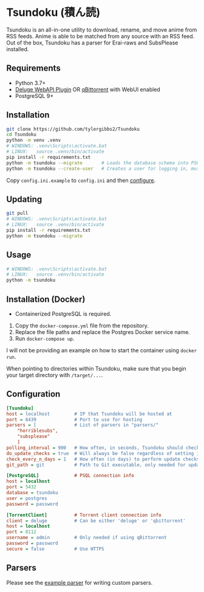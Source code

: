 # Tsundoku (積ん読)

Tsundoku is an all-in-one utility to download, rename, and move anime from RSS feeds.
Anime is able to be matched from any source with an RSS feed. Out of the box, Tsundoku has a parser for Erai-raws and SubsPlease installed.

## Requirements

- Python 3.7+
- [Deluge WebAPI Plugin](https://github.com/idlesign/deluge-webapi) OR [qBittorrent](https://www.qbittorrent.org/) with WebUI enabled
- PostgreSQL 9+

## Installation

```sh
git clone https://github.com/tylergibbs2/Tsundoku
cd Tsundoku
python -m venv .venv
# WINDOWS: .venv\Scripts\activate.bat
# LINUX:   source .venv/bin/activate
pip install -r requirements.txt
python -m tsundoku --migrate       # Loads the database schema into PSQL, must be done after PSQL config
python -m tsundoku --create-user   # Creates a user for logging in, must be done after PSQL config
```

Copy `config.ini.example` to `config.ini` and then [configure](#Configuration).

## Updating

```sh
git pull
# WINDOWS: .venv\Scripts\activate.bat
# LINUX:   source .venv/bin/activate
pip install -r requirements.txt
python -m tsundoku --migrate
```

## Usage

```sh
# WINDOWS: .venv\Scripts\activate.bat
# LINUX:   source .venv/bin/activate
python -m tsundoku
```

## Installation (Docker)

- Containerized PostgreSQL is required.

1. Copy the `docker-compose.yml` file from the repository.
2. Replace the file paths and replace the Postgres Docker service name.
3. Run `docker-compose up`.

I will not be providing an example on how to start the container using
`docker run`.

When pointing to directories within Tsundoku, make sure that you begin
your target directory with `/target/...`.

## Configuration

```ini
[Tsundoku]
host = localhost         # IP that Tsundoku will be hosted at
port = 6439              # Port to use for hosting
parsers = [              # List of parsers in "parsers/"
    "horriblesubs",
    "subsplease"
    ]
polling_interval = 900   # How often, in seconds, Tsundoku should check parsers
do_update_checks = true  # Will always be false regardless of setting if in Docker
check_every_n_days = 1   # How often (in days) to perform update checks
git_path = git           # Path to Git executable, only needed for update checks

[PostgreSQL]             # PSQL connection info
host = localhost
port = 5432
database = tsundoku
user = postgres
password = password

[TorrentClient]          # Torrent client connection info
client = deluge          # Can be either 'deluge' or 'qbittorrent'
host = localhost
port = 8112
username = admin         # Only needed if using qBittorrent
password = password
secure = false           # Use HTTPS
```

## Parsers

Please see the [example parser](https://github.com/tylergibbs2/Tsundoku/blob/master/parsers/_example.py) for writing custom parsers.